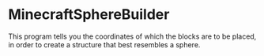 # MinecraftSphereBuilder

This program tells you the coordinates of which the blocks are to be placed, in order to create a structure that best resembles a sphere.
